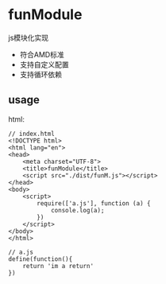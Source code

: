 # funModule
js模块化实现

- 符合AMD标准
- 支持自定义配置
- 支持循环依赖

## usage

html:
```
// index.html
<!DOCTYPE html>
<html lang="en">
<head>
    <meta charset="UTF-8">
    <title>funModule</title>
    <script src="./dist/funM.js"></script>
</head>
<body>
    <script>
        require(['a.js'], function (a) {
            console.log(a);
        })
    </script>
</body>
</html>
```
```
// a.js
define(function(){
    return 'im a return'
})
```

